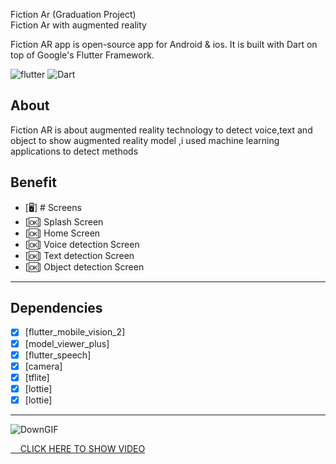 Fiction Ar (Graduation Project)<br>
Fiction Ar with augmented reality

Fiction AR app is open-source  app for Android & ios. It is built with Dart on top of Google's Flutter Framework.


![flutter](https://img.shields.io/badge/Flutter-Framework-green?logo=flutter)
![Dart](https://img.shields.io/badge/Dart-Language-blue?logo=dart)



## About
Fiction AR is about augmented reality technology to detect voice,text and object to show augmented reality model ,i used machine learning applications to detect methods



## Benefit

- [🖥] # Screens 
- [🆗] Splash Screen
- [🆗] Home Screen
- [🆗] Voice detection Screen
- [🆗] Text detection Screen
- [🆗] Object detection Screen
--------------------------------
## Dependencies
- [x] [flutter_mobile_vision_2]
- [x] [model_viewer_plus]
- [x] [flutter_speech]
- [x] [camera]
- [x] [tflite]
- [x] [lottie]
- [x] [lottie]

--------------------------
![DownGIF](https://user-images.githubusercontent.com/43098702/216431691-9440c967-0c8e-4337-8f57-8b392dff4614.gif)

<a href="https://www.linkedin.com/embed/feed/update/urn:li:ugcPost:6936427519986278400?compact=1" target="_blank">&nbsp;&nbsp;&nbsp;
CLICK HERE TO SHOW VIDEO</a>

